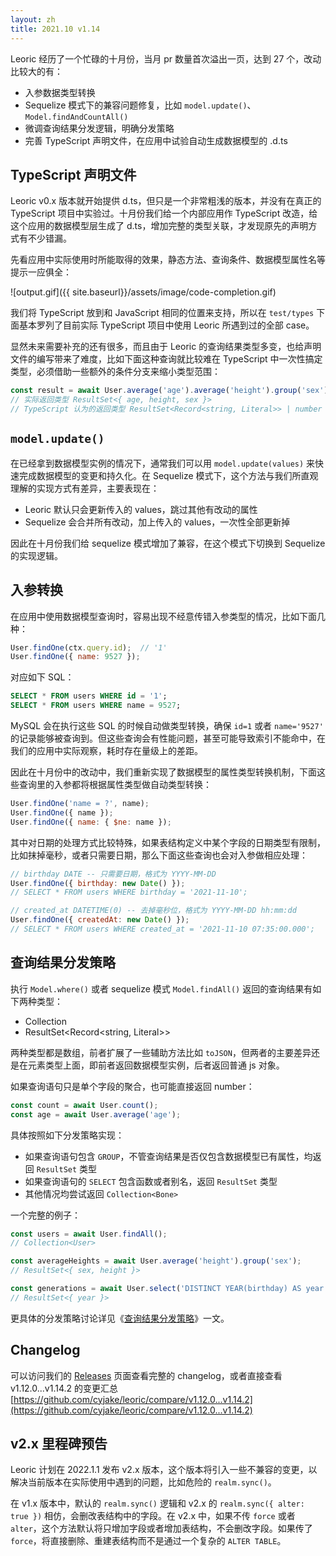 ```yaml
---
layout: zh
title: 2021.10 v1.14
---
```


Leoric 经历了一个忙碌的十月份，当月 pr 数量首次溢出一页，达到 27 个，改动比较大的有：

- 入参数据类型转换
- Sequelize 模式下的兼容问题修复，比如 `model.update()`、`Model.findAndCountAll()`
- 微调查询结果分发逻辑，明确分发策略
- 完善 TypeScript 声明文件，在应用中试验自动生成数据模型的 .d.ts

## TypeScript 声明文件
Leoric v0.x 版本就开始提供 d.ts，但只是一个非常粗浅的版本，并没有在真正的 TypeScript 项目中实验过。十月份我们给一个内部应用作 TypeScript 改造，给这个应用的数据模型层生成了 d.ts，增加完整的类型关联，才发现原先的声明方式有不少错漏。

先看应用中实际使用时所能取得的效果，静态方法、查询条件、数据模型属性名等提示一应俱全：

![output.gif]({{ site.baseurl}}/assets/image/code-completion.gif)

我们将 TypeScript 放到和 JavaScript 相同的位置来支持，所以在 `test/types` 下面基本罗列了目前实际 TypeScript 项目中使用 Leoric 所遇到过的全部 case。

显然未来需要补充的还有很多，而且由于 Leoric 的查询结果类型多变，也给声明文件的编写带来了难度，比如下面这种查询就比较难在 TypeScript 中一次性搞定类型，必须借助一些额外的条件分支来缩小类型范围：
```typescript
const result = await User.average('age').average('height').group('sex');
// 实际返回类型 ResultSet<{ age, height, sex }>
// TypeScript 认为的返回类型 ResultSet<Record<string, Literal>> | number
```

## `model.update()`
在已经拿到数据模型实例的情况下，通常我们可以用 `model.update(values)` 来快速完成数据模型的变更和持久化。在 Sequelize 模式下，这个方法与我们所直观理解的实现方式有差异，主要表现在：

- Leoric 默认只会更新传入的 values，跳过其他有改动的属性
- Sequelize 会合并所有改动，加上传入的 values，一次性全部更新掉

因此在十月份我们给 sequelize 模式增加了兼容，在这个模式下切换到 Sequelize 的实现逻辑。

## 入参转换
在应用中使用数据模型查询时，容易出现不经意传错入参类型的情况，比如下面几种：
```javascript
User.findOne(ctx.query.id);  // '1'
User.findOne({ name: 9527 });
```

对应如下 SQL：
```sql
SELECT * FROM users WHERE id = '1';
SELECT * FROM users WHERE name = 9527;
```

MySQL 会在执行这些 SQL 的时候自动做类型转换，确保 `id=1` 或者 `name='9527'` 的记录能够被查询到。但这些查询会有性能问题，甚至可能导致索引不能命中，在我们的应用中实际观察，耗时存在量级上的差距。

因此在十月份中的改动中，我们重新实现了数据模型的属性类型转换机制，下面这些查询里的入参都将根据属性类型做自动类型转换：
```javascript
User.findOne('name = ?', name);
User.findOne({ name });
User.findOne({ name: { $ne: name });
```

其中对日期的处理方式比较特殊，如果表结构定义中某个字段的日期类型有限制，比如抹掉毫秒，或者只需要日期，那么下面这些查询也会对入参做相应处理：
```javascript
// birthday DATE -- 只需要日期，格式为 YYYY-MM-DD
User.findOne({ birthday: new Date() });
// SELECT * FROM users WHERE birthday = '2021-11-10';

// created_at DATETIME(0) -- 去掉毫秒位，格式为 YYYY-MM-DD hh:mm:dd
User.findOne({ createdAt: new Date() });
// SELECT * FROM users WHERE created_at = '2021-11-10 07:35:00.000';
```

## 查询结果分发策略
执行 `Model.where()` 或者 sequelize 模式 `Model.findAll()` 返回的查询结果有如下两种类型：

- Collection<Bone>
- ResultSet<Record<string, Literal>>

两种类型都是数组，前者扩展了一些辅助方法比如 `toJSON`，但两者的主要差异还是在元素类型上面，即前者返回数据模型实例，后者返回普通 js 对象。

如果查询语句只是单个字段的聚合，也可能直接返回 number：
```javascript
const count = await User.count();
const age = await User.average('age');
```

具体按照如下分发策略实现：

- 如果查询语句包含 `GROUP`，不管查询结果是否仅包含数据模型已有属性，均返回 `ResultSet` 类型
- 如果查询语句的 `SELECT` 包含函数或者别名，返回 `ResultSet` 类型
- 其他情况均尝试返回 `Collection<Bone>`

一个完整的例子：
```javascript
const users = await User.findAll();
// Collection<User>

const averageHeights = await User.average('height').group('sex');
// ResultSet<{ sex, height }>

const generations = await User.select('DISTINCT YEAR(birthday) AS year');
// ResultSet<{ year }>
```

更具体的分发策略讨论详见《[查询结果分发策略](https://www.yuque.com/leoric/blog/ciiard)》一文。

## Changelog
可以访问我们的 [Releases](https://github.com/cyjake/leoric/releases?page=1) 页面查看完整的 changelog，或者直接查看 v1.12.0...v1.14.2 的变更汇总 [https://github.com/cyjake/leoric/compare/v1.12.0...v1.14.2](https://github.com/cyjake/leoric/compare/v1.12.0...v1.14.2)

## v2.x 里程碑预告
Leoric 计划在 2022.1.1 发布 v2.x 版本，这个版本将引入一些不兼容的变更，以解决当前版本在实际使用中遇到的问题，比如危险的 `realm.sync()`。

在 v1.x 版本中，默认的 `realm.sync()` 逻辑和 v2.x 的 `realm.sync({ alter: true })` 相仿，会删改表结构中的字段。在 v2.x 中，如果不传 `force` 或者 `alter`，这个方法默认将只增加字段或者增加表结构，不会删改字段。如果传了 `force`，将直接删除、重建表结构而不是通过一个复杂的 `ALTER TABLE`。
